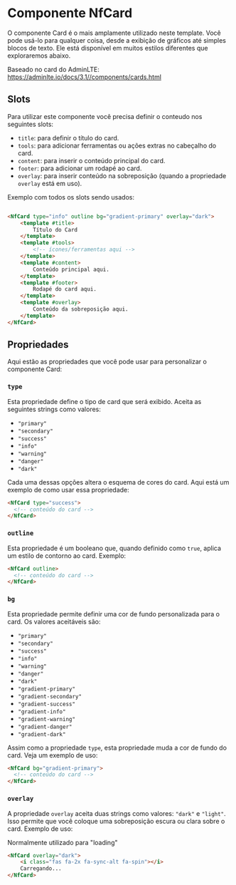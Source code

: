 # Componente NfCard

O componente Card é o mais amplamente utilizado neste template. Você pode usá-lo para qualquer coisa, desde a exibição de gráficos até simples blocos de texto. Ele está disponível em muitos estilos diferentes que exploraremos abaixo.

Baseado no card do AdminLTE:  https://adminlte.io/docs/3.1//components/cards.html

## Slots

Para utilizar este componente você precisa definir o conteudo nos seguintes slots:

- `title`: para definir o título do card.
- `tools`: para adicionar ferramentas ou ações extras no cabeçalho do card.
- `content`: para inserir o conteúdo principal do card.
- `footer`: para adicionar um rodapé ao card.
- `overlay`: para inserir conteúdo na sobreposição (quando a propriedade `overlay` está em uso).

Exemplo com todos os slots sendo usados:

```html

<NfCard type="info" outline bg="gradient-primary" overlay="dark">
    <template #title>
        Título do Card
    </template>
    <template #tools>
        <!-- ícones/ferramentas aqui -->
    </template>
    <template #content>
        Conteúdo principal aqui.
    </template>
    <template #footer>
        Rodapé do card aqui.
    </template>
    <template #overlay>
        Conteúdo da sobreposição aqui.
    </template>
</NfCard>
```


## Propriedades

Aqui estão as propriedades que você pode usar para personalizar o componente Card:

### `type`

Esta propriedade define o tipo de card que será exibido. Aceita as seguintes strings como valores:

- `"primary"`
- `"secondary"`
- `"success"`
- `"info"`
- `"warning"`
- `"danger"`
- `"dark"`

Cada uma dessas opções altera o esquema de cores do card. Aqui está um exemplo de como usar essa propriedade:

```html
<NfCard type="success">
  <!-- conteúdo do card -->
</NfCard>
```

### `outline`

Esta propriedade é um booleano que, quando definido como `true`, aplica um estilo de contorno ao card. Exemplo:

```html
<NfCard outline>
  <!-- conteúdo do card -->
</NfCard>
```

### `bg`

Esta propriedade permite definir uma cor de fundo personalizada para o card. Os valores aceitáveis são:

- `"primary"`
- `"secondary"`
- `"success"`
- `"info"`
- `"warning"`
- `"danger"`
- `"dark"`
- `"gradient-primary"`
- `"gradient-secondary"`
- `"gradient-success"`
- `"gradient-info"`
- `"gradient-warning"`
- `"gradient-danger"`
- `"gradient-dark"`

Assim como a propriedade `type`, esta propriedade muda a cor de fundo do card. Veja um exemplo de uso:

```html
<NfCard bg="gradient-primary">
  <!-- conteúdo do card -->
</NfCard>
```

### `overlay`

A propriedade `overlay` aceita duas strings como valores: `"dark"` e `"light"`. Isso permite que você coloque uma sobreposição escura ou clara sobre o card. Exemplo de uso:

Normalmente utilizado para "loading" 

```html
<NfCard overlay="dark">
    <i class="fas fa-2x fa-sync-alt fa-spin"></i>
    Carregando...
</NfCard>
```

